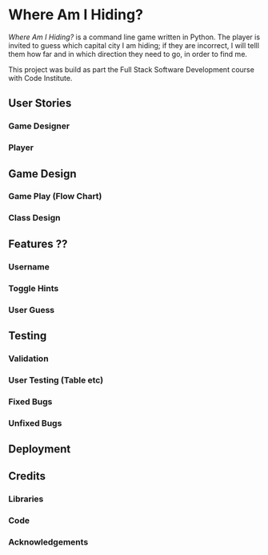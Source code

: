 # Where Am I Hiding?
*Where Am I Hiding?* is a command line game written in Python.
The player is invited to guess which capital city I am hiding; if they are incorrect, I will telll them how far and in which direction they need to go, in order to find me.

This project was build as part the Full Stack Software Development course with Code Institute.
## User Stories

### Game Designer

### Player


## Game Design

### Game Play (Flow Chart)

### Class Design

## Features ??

### Username

### Toggle Hints

### User Guess

## Testing

### Validation

### User Testing (Table etc)

### Fixed Bugs

### Unfixed Bugs

## Deployment

## Credits

### Libraries

### Code

### Acknowledgements
